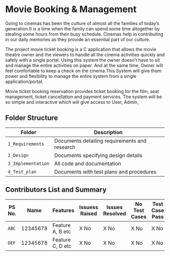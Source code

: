 # Movie Booking & Management
Going to cinemas has been the culture of almost all the families of today’s generation.It is a time when the family can spend some time altogether by stealing some hours from their busy schedule. Cinemas help in contributing in our daily memories as they provide an essential part of our culture.

The project movie ticket booking is a C application that allows the movie theatre owner and the viewers to handle all the cinema activities quickly and safely with a single portal. Using this system the owner doesn’t have to sit and manage the entire activities on paper. And at the same time, Owner will feel comfortable to keep a check on the cinema.This System will give them power and flexibility to manage the entire system from a single application/portal.

Movie ticket booking reservation provides ticket booking for the film, seat management, ticket cancellation and payment services. The system will be so simple and interactive which will give access to User, Admin,


## Folder Structure
Folder             | Description
-------------------| -----------------------------------------
`1_Requirements`   | Documents detailing requirements and research
`2_Design`         | Documents specifying design details
`3_Implementation` | All code and documentation
`4_Test_plan`      | Documents with test plans and procedures

## Contributors List and Summary

PS No. |  Name   |    Features    | Issuess Raised |Issues Resolved|No Test Cases|Test Case Pass
-------|---------|----------------|----------------|---------------|-------------|--------------
`ABC` | 12345678  | Feature A, B etc    | X No     | X No   |X No   |X No     
`DEF` | 12345678  | Feature C, D etc    | X No     | X No   |X No   |X No     
